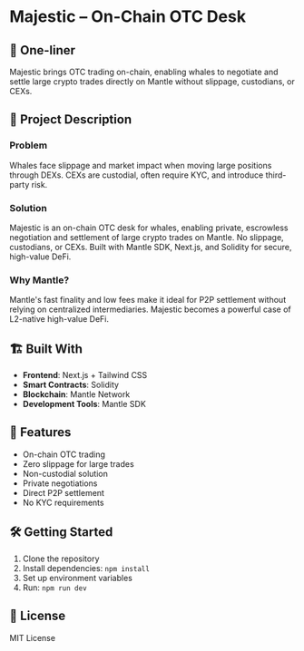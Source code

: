 # Majestic – On-Chain OTC Desk

## 🔹 One-liner

Majestic brings OTC trading on-chain, enabling whales to negotiate and settle large crypto trades directly on Mantle without slippage, custodians, or CEXs.

## 🧠 Project Description

### Problem
Whales face slippage and market impact when moving large positions through DEXs. CEXs are custodial, often require KYC, and introduce third-party risk.

### Solution
Majestic is an on-chain OTC desk for whales, enabling private, escrowless negotiation and settlement of large crypto trades on Mantle. No slippage, custodians, or CEXs. Built with Mantle SDK, Next.js, and Solidity for secure, high-value DeFi.

### Why Mantle?
Mantle's fast finality and low fees make it ideal for P2P settlement without relying on centralized intermediaries. Majestic becomes a powerful case of L2-native high-value DeFi.

## 🏗 Built With

- **Frontend**: Next.js + Tailwind CSS
- **Smart Contracts**: Solidity
- **Blockchain**: Mantle Network
- **Development Tools**: Mantle SDK

## 🚀 Features

- On-chain OTC trading
- Zero slippage for large trades
- Non-custodial solution
- Private negotiations
- Direct P2P settlement
- No KYC requirements

## 🛠 Getting Started

1. Clone the repository
2. Install dependencies: `npm install`
3. Set up environment variables
4. Run: `npm run dev`

## 📄 License

MIT License 